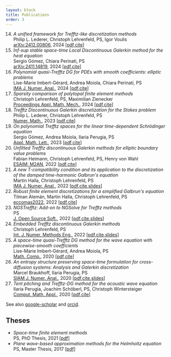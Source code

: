 ```yaml
---
layout: block
title: Publications
order: 3
---
```


  14. _A unified framework for Trefftz-like discretization methods_  
  Philip L. Lederer, Christoph Lehrenfeld, PS, Igor Voulis  
[arXiv:2412.00806](https://arxiv.org/abs/2412.00806), 2024  [[pdf](https://arxiv.org/pdf/2412.00806.pdf),[cite](./cite#item14)]  
  13. _Inf-sup stable space-time Local Discontinuous Galerkin method for the heat equation_  
  Sergio Gómez, Chiara Perinati, PS  
[arXiv:2411.14819](https://arxiv.org/abs/2411.14819), 2024  [[pdf](https://arxiv.org/pdf/2411.14819.pdf),[cite](./cite#item13)]  
  12. _Polynomial quasi-Trefftz DG for PDEs with smooth coefficients: elliptic problems_  
Lise-Marie Imbert-Gérard, Andrea Moiola, Chiara Perinati, PS  
[IMA J. Numer. Anal.](https://doi.org/10.1093/imanum/drae094), 2024  [[pdf](https://arxiv.org/pdf/2408.00392.pdf),[cite](./cite#item12)]  
  11. _Sparsity comparison of polytopal finite element methods_  
Christoph Lehrenfeld, PS, Maximilian Zienecker  
[Proceedings Appl. Math. Mech.](https://doi.org/10.1002/pamm.202400150), 2024  [[pdf](https://arxiv.org/pdf/2405.16864.pdf),[cite](./cite#item11)]    
  10. _Trefftz Discontinuous Galerkin discretization for the Stokes problem_  
Philip L. Lederer, Christoph Lehrenfeld, PS  
[Numer. Math.](https://doi.org/10.1007/s00211-024-01404-z), 2023  [[pdf](https://arxiv.org/pdf/2306.14600.pdf),[cite](./cite#item10)]  
  9. _On polynomial Trefftz spaces for the linear time-dependent Schrödinger equation_  
Sergio Gómez, Andrea Moiola, Ilaria Perugia, PS  
[Appl. Math. Lett.](https://doi.org/10.1016/j.aml.2023.108824), 2023  [[pdf](https://arxiv.org/pdf/2306.09571.pdf),[cite](./cite#item9)]  
  8. _Unfitted Trefftz discontinuous Galerkin methods for elliptic boundary value problems_  
Fabian Heimann, Christoph Lehrenfeld, PS, Henry von Wahl  
[ESAIM: M2AN](https://doi.org/10.1051/m2an/2023064), 2022  [[pdf](https://arxiv.org/pdf/2212.12236.pdf),[cite](./cite#item8)]  
  7. _A new T-compatibility condition and its application to the discretization of the damped time-harmonic Galbrun's equation_  
Martin Halla, Christoph Lehrenfeld, PS  
[IMA J. Numer. Anal.](https://doi.org/10.1093/imanum/draf071), 2022  [[pdf]( https://arxiv.org/pdf/2209.01878.pdf),[cite](./cite#item7),[slides](./assets/slides/galbrun.pdf)]
  6. _Robust finite element discretizations for a simplified Galbrun's equation_  
Tilman Alemán, Martin Halla, Christoph Lehrenfeld, PS  
[eccomas2022](https://www.scipedia.com/public/Aleman_et_al_2022a), 2022  [[pdf]( https://arxiv.org/pdf/2205.15650.pdf),[cite](./cite#item6)]
  5. _NGSTrefftz: Add-on to NGSolve for Trefftz methods_  
PS  
[J. Open Source Soft.](https://doi.org/10.21105/joss.04135), 2022  [[pdf](https://doi.org/10.21105/joss.04135),[cite](./cite#item5),[slides](./assets/slides/ngstrefftz.pdf)]
  4. _Embedded Trefftz discontinuous Galerkin methods_   
Christoph Lehrenfeld, PS   
[Int. J. Numer. Methods Eng.](https://doi.org/10.1002/nme.7258), 2022  [[pdf]( https://arxiv.org/pdf/2201.07041.pdf),[cite](./cite#item4),[slides](./assets/slides/embtrefftz.pdf)]  
  3. _A space-time quasi-Trefftz DG method for the wave equation with piecewise-smooth coefficients_  
Lise-Marie Imbert-Gérard, Andrea Moiola, PS  
[Math. Comp.](https://doi.org/10.1090/mcom/3786), 2020  [[pdf](https://arxiv.org/pdf/2011.04617.pdf),[cite](./cite#item3)]   
  2. _An entropy structure preserving space-time formulation for cross-diffusion systems: Analysis and Galerkin discretization_  
Marcel Braukhoff, Ilaria Perugia, PS  
[SIAM J. Numer. Anal.](https://doi.org/10.1137/20M1360086), 2020  [[pdf](https://arxiv.org/pdf/2006.13069.pdf),[cite](./cite#item2),[slides](./assets/slides/crossdiff.pdf)]   
  1. _Tent pitching and Trefftz-DG method for the acoustic wave equation_  
Ilaria Perugia, Joachim Schöberl, PS, Christoph Wintersteiger   
[Comput. Math. Appl.](https://doi.org/10.1016/j.camwa.2020.01.006), 2020  [[pdf](https://arxiv.org/pdf/1907.02367.pdf),[cite](./cite#item1)]  


<!--more-->
See also 
[google-scholar](https://scholar.google.com/citations?user=FMK3AzAAAAAJ&hl=en&oi=ao)
and
[orcid](https://orcid.org/0000-0001-5073-3366).

Theses
------------
  * _Space-time finite element methods_  
PS,  PhD Thesis, 2021 [[pdf](https://utheses.univie.ac.at/detail/59809/)] 
  * _Plane wave-based approximation methods for the Helmholtz equation_
PS,  Master Thesis, 2017 [[pdf](http://othes.univie.ac.at/47577/)] 
